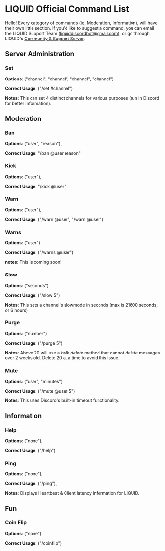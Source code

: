 # LIQUID Official Command List
Hello! Every category of commands (ie, Moderation, Information), will have their own little section.
If you'd like to suggest a command, you can email the LIQUID Support Team (<liquiddiscordbot@gmail.com>), or go through LIQUID's [Community & Support Server](https://discord.gg/jZbqmT8b5D).

## Server Administration
### Set

**Options**: ("channel", "channel", "channel", "channel")

**Correct Usage**: ("/set #channel")

**Notes**: This can set 4 distinct channels for various purposes (run in Discord for better information).

## Moderation
### Ban

**Options**: ("user", "reason"),
  
**Correct Usage**: "/ban @user reason"
  
### Kick

  **Options**: ("user"),
  
  **Correct Usage**: "/kick @user"
  
### Warn

**Options**: ("user"),
  
**Correct Usage**: ("/warn @user", "/warn @user")
  
### Warns

**Options**: ("user") 
  
**Correct Usage**: ("/warns @user")
  
**notes**: This is coming soon!

### Slow

**Options**: ("seconds")

**Correct Usage**: ("/slow 5")

**Notes**: This sets a channel's slowmode in seconds (max is 21600 seconds, or 6 hours)

### Purge

**Options**: ("number")

**Correct Usage**: ("/purge 5")

**Notes**: Above 20 will use a *bulk delete* method that cannot delete messages over 2 weeks old. Delete 20 at a time to avoid this issue.

### Mute

**Options**: ("user", "minutes")

**Correct Usage**: ("/mute @user 5")

**Notes**: This uses Discord's built-in timeout functionality.
  
## Information
### Help

**Options**: ("none"),
 
**Correct Usage**: ("/help")

### Ping 

**Options**: ("none"),

**Correct Usage**: ("/ping"),

**Notes**: Displays Heartbeat & Client latency information for LIQUID.

## Fun
### Coin Flip

**Options**: ("none")

**Correct Usage**: ("/coinflip")
